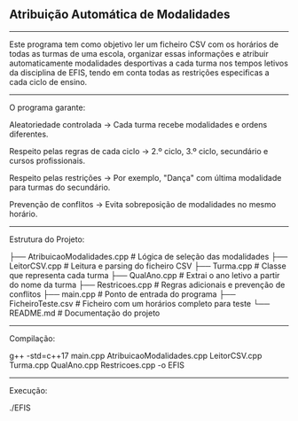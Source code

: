 Atribuição Automática de Modalidades
---
---

Este programa tem como objetivo ler um ficheiro CSV com os horários de todas as turmas de uma escola, organizar essas informações e atribuir automaticamente modalidades desportivas a cada turma nos tempos letivos da disciplina de EFIS, tendo em conta todas as restrições especificas a cada ciclo de ensino.

---

O programa garante:

Aleatoriedade controlada → Cada turma recebe modalidades e ordens diferentes.

Respeito pelas regras de cada ciclo → 2.º ciclo, 3.º ciclo, secundário e cursos profissionais.

Respeito pelas restrições → Por exemplo, "Dança" com última modalidade para turmas do secundário.

Prevenção de conflitos → Evita sobreposição de modalidades no mesmo horário.

---

Estrutura do Projeto:

├── AtribuicaoModalidades.cpp   # Lógica de seleção das modalidades
├── LeitorCSV.cpp               # Leitura e parsing do ficheiro CSV
├── Turma.cpp                   # Classe que representa cada turma
├── QualAno.cpp                 # Extrai o ano letivo a partir do nome da turma
├── Restricoes.cpp              # Regras adicionais e prevenção de conflitos
├── main.cpp                    # Ponto de entrada do programa
├── FicheiroTeste.csv           # Ficheiro com um horários completo para teste
└── README.md                   # Documentação do projeto

---

Compilação:

g++ -std=c++17 main.cpp AtribuicaoModalidades.cpp LeitorCSV.cpp Turma.cpp QualAno.cpp Restricoes.cpp -o EFIS

---

Execução:

./EFIS
